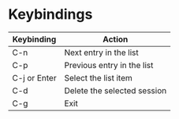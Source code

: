 # Keybindings

| Keybinding   | Action                      |
|--------------|-----------------------------|
| C-n          | Next entry in the list      |
| C-p          | Previous entry in the list  |
| C-j or Enter | Select the list item        |
| C-d          | Delete the selected session |
| C-g          | Exit                        |
